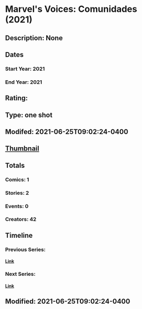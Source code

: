 # Marvel's Voices: Comunidades (2021)
## Description: None
## Dates
### Start Year: 2021
### End Year: 2021
## Rating: 
## Type: one shot
## Modifed: 2021-06-25T09:02:24-0400
## [Thumbnail](http://i.annihil.us/u/prod/marvel/i/mg/b/40/image_not_available.jpg)
## Totals
### Comics: 1
### Stories: 2
### Events: 0
### Creators: 42
## Timeline
### Previous Series: 
#### [Link]()
### Next Series: 
#### [Link]()
## Modified: 2021-06-25T09:02:24-0400